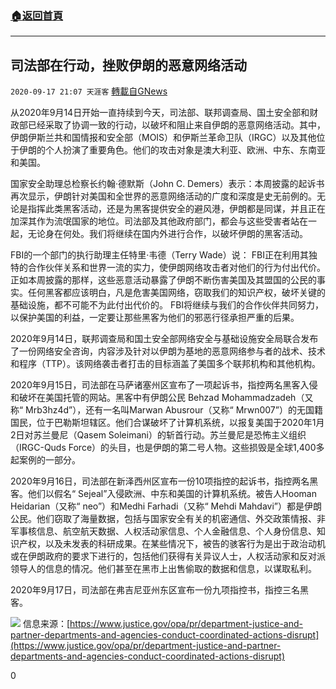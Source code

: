 ###  [:house:返回首頁](https://github.com/ourhimalayas/txt)
---

## 司法部在行动，挫败伊朗的恶意网络活动
`2020-09-17 21:07 天涯客` [轉載自GNews](https://gnews.org/zh-hant/364766/)

从2020年9月14日开始一直持续到今天，司法部、联邦调查局、国土安全部和财政部已经采取了协调一致的行动，以破坏和阻止来自伊朗的恶意网络活动。其中，伊朗伊斯兰共和国情报和安全部（MOIS）和伊斯兰革命卫队（IRGC）以及其他位于伊朗的个人扮演了重要角色。他们的攻击对象是澳大利亚、欧洲、中东、东南亚和美国。

国家安全助理总检察长约翰·德默斯（John C. Demers）表示：本周披露的起诉书再次显示，伊朗针对美国和全世界的恶意网络活动的广度和深度是史无前例的。无论是指挥此类黑客活动，还是为黑客提供安全的避风港，伊朗都是同谋，并且正在加深其作为流氓国家的地位。司法部及其他政府部门，都会与这些受害者站在一起，无论身在何处。我们将继续在国内外进行合作，以破坏伊朗的黑客活动。

FBI的一个部门的执行助理主任特里·韦德（Terry Wade）说： FBI正在利用其独特的合作伙伴关系和世界一流的实力，使伊朗网络攻击者对他们的行为付出代价。正如本周披露的那样，这些恶意活动暴露了伊朗不断伤害美国及其盟国的公民的事实。任何黑客都应该明白，凡是危害美国网络，窃取我们的知识产权，破坏关键的基础设施，都不可能不为此付出代价的。 FBI将继续与我们的合作伙伴共同努力，以保护美国的利益，一定要让那些黑客为他们的邪恶行径承担严重的后果。

2020年9月14日，联邦调查局和国土安全部网络安全与基础设施安全局联合发布了一份网络安全咨询，内容涉及针对以伊朗为基地的恶意网络参与者的战术、技术和程序（TTP）。该网络袭击者打击的目标涵盖了美国多个联邦机构和其他机构。

2020年9月15日，司法部在马萨诸塞州区宣布了一项起诉书，指控两名黑客入侵和破坏在美国托管的网站。黑客中有伊朗公民 Behzad Mohammadzadeh（又称“ Mrb3hz4d”），还有一名叫Marwan Abusrour（又称“ Mrwn007”）的无国籍国民，位于巴勒斯坦辖区。他们合谋破坏了计算机系统，以报复美国于2020年1月2日对苏兰曼尼（Qasem Soleimani）的斩首行动。苏兰曼尼是恐怖主义组织（IRGC-Quds Force）的头目，也是伊朗的第二号人物。这些损毁是全球1,400多起案例的一部分。

2020年9月16日，司法部在新泽西州区宣布一份10项指控的起诉书，指控两名黑客。他们以假名“ Sejeal”入侵欧洲、中东和美国的计算机系统。被告人Hooman Heidarian（又称“ neo”）和Medhi Farhadi（又称“ Mehdi Mahdavi”）都是伊朗公民。他们窃取了海量数据，包括与国家安全有关的机密通信、外交政策情报、非军事核信息、航空航天数据、人权活动家信息、个人金融信息、个人身份信息、知识产权，以及未发表的科研成果。在某些情况下，被告的骇客行为是出于政治动机或在伊朗政府的要求下进行的，包括他们获得有关异议人士，人权活动家和反对派领导人的信息的情况。他们甚至在黑市上出售偷取的数据和信息，以谋取私利。

2020年9月17日，司法部在弗吉尼亚州东区宣布一份九项指控书，指控三名黑客。


![](https://s3.amazonaws.com/gnews-media-offload/wp-content/uploads/2020/09/17210309/hackers.jpg)
信息来源：[https://www.justice.gov/opa/pr/department-justice-and-partner-departments-and-agencies-conduct-coordinated-actions-disrupt](https://www.justice.gov/opa/pr/department-justice-and-partner-departments-and-agencies-conduct-coordinated-actions-disrupt)



0
